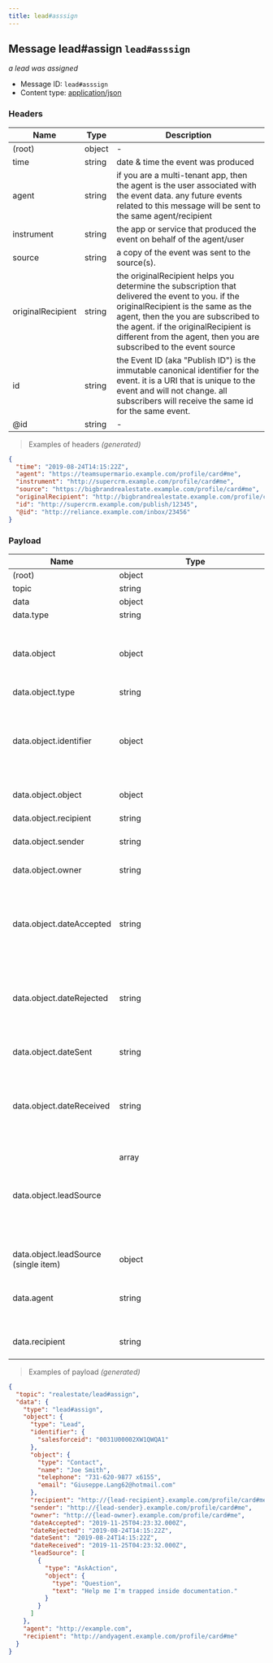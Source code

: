 ```yaml
---
title: lead#asssign
---
```

## Message lead#assign `lead#asssign`

*a lead was assigned*

* Message ID: `lead#asssign`
* Content type: [application/json](https://www.iana.org/assignments/media-types/application/json)

### Headers

| Name | Type | Description |
|---|---|---|
| (root) | object | - |
| time | string | date & time the event was produced |
| agent | string | if you are a multi-tenant app, then the agent is the user associated with the event data. any future events related to this message will be sent to the same agent/recipient |
| instrument | string | the app or service that produced the event on behalf of the agent/user |
| source | string | a copy of the event was sent to the source(s). |
| originalRecipient | string | the originalRecipient helps you determine the subscription that delivered the event to you. if the originalRecipient is the same as the agent, then the you are subscribed to the agent. if the originalRecipient is different from the agent, then you are subscribed to the event source |
| id | string | the Event ID (aka "Publish ID") is the immutable canonical identifier for the event. it is a URI that is unique to the event and will not change. all subscribers will receive the same id for the same event. |
| @id | string | - |

> Examples of headers _(generated)_

```json
{
  "time": "2019-08-24T14:15:22Z",
  "agent": "https://teamsupermario.example.com/profile/card#me",
  "instrument": "http://supercrm.example.com/profile/card#me",
  "source": "https://bigbrandrealestate.example.com/profile/card#me",
  "originalRecipient": "http://bigbrandrealestate.example.com/profile/card#me",
  "id": "http://supercrm.example.com/publish/12345",
  "@id": "http://reliance.example.com/inbox/23456"
}
```


### Payload

| Name | Type | Description |
|---|---|---|
| (root) | object | - |
| topic | string | - |
| data | object | - |
| data.type | string | - |
| data.object | object | a sales opportunity (object) offered by a sender to a recipient. |
| data.object.type | string | Lead |
| data.object.identifier | object | identifier assigned to a contact by the vendor who originally created the contact |
| data.object.object | object | the lead (Contact) |
| data.object.recipient | string | the lead recipient |
| data.object.sender | string | the lead provider |
| data.object.owner | string | the original owner of the lead |
| data.object.dateAccepted | string | The date/time the item was accepted by the recipient |
| data.object.dateRejected | string | The date/time the item was rejected by the recipient |
| data.object.dateSent | string | the date the lead was sent |
| data.object.dateReceived | string | The date/time the item was received by it's recipient |
| data.object.leadSource | array<object> | lead origin, may be a website event or a thing such as a website, zillow, mobile applicaton. |
| data.object.leadSource (single item) | object | - |
| data.agent | string | the assignor, typically the lead owner |
| data.recipient | string | the assignee of the lead. |

> Examples of payload _(generated)_

```json
{
  "topic": "realestate/lead#assign",
  "data": {
    "type": "lead#assign",
    "object": {
      "type": "Lead",
      "identifier": {
        "salesforceid": "0031U00002XW1QWQA1"
      },
      "object": {
        "type": "Contact",
        "name": "Joe Smith",
        "telephone": "731-620-9877 x6155",
        "email": "Giuseppe.Lang62@hotmail.com"
      },
      "recipient": "http://{lead-recipient}.example.com/profile/card#me",
      "sender": "http://{lead-sender}.example.com/profile/card#me",
      "owner": "http://{lead-owner}.example.com/profile/card#me",
      "dateAccepted": "2019-11-25T04:23:32.000Z",
      "dateRejected": "2019-08-24T14:15:22Z",
      "dateSent": "2019-08-24T14:15:22Z",
      "dateReceived": "2019-11-25T04:23:32.000Z",
      "leadSource": [
        {
          "type": "AskAction",
          "object": {
            "type": "Question",
            "text": "Help me I'm trapped inside documentation."
          }
        }
      ]
    },
    "agent": "http://example.com",
    "recipient": "http://andyagent.example.com/profile/card#me"
  }
}
```


